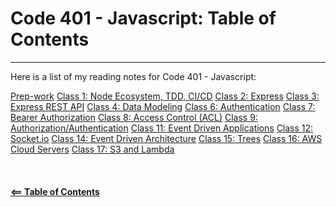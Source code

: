 # Code 401 - Javascript: Table of Contents  

-----

Here is a list of my reading notes for Code 401 - Javascript:

[Prep-work](class-00.md)
[Class 1: Node Ecosystem, TDD, CI/CD](class-01.md)
[Class 2: Express](class-02.md)
[Class 3: Express REST API](class-03.md)
[Class 4: Data Modeling](class-04.md)
[Class 6: Authentication](class-06.md)
[Class 7: Bearer Authorization](class-07.md)
[Class 8: Access Control (ACL)](class-08.md)
[Class 9: Authorization/Authentication](class-09.md)
[Class 11: Event Driven Applications](class-11.md)
[Class 12: Socket.io](class-12.md)
[Class 14: Event Driven Architecture](class-14.md)
[Class 15: Trees](class-15.md)
[Class 16: AWS Cloud Servers](class-16.md)
[Class 17: S3 and Lambda](class-17.md)
\
\
\
\
[**<== Table of Contents**](../README.md)
